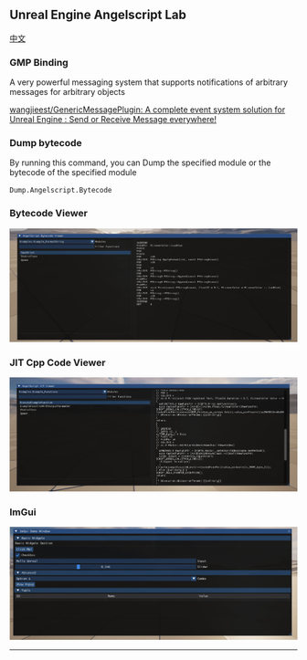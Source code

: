 ## Unreal Engine Angelscript Lab

[中文](./README-ZH.md)



### GMP Binding

A very powerful messaging system that supports notifications of arbitrary messages for arbitrary objects

[wangjieest/GenericMessagePlugin: A complete event system solution for Unreal Engine : Send or Receive Message everywhere!](https://github.com/wangjieest/GenericMessagePlugin)



### Dump bytecode

By running this command, you can Dump the specified module or the bytecode of the specified module

```
Dump.Angelscript.Bytecode
```

### Bytecode Viewer

![image-20250307155802296](README/image-20250307155802296.png)

### JIT Cpp Code Viewer

![企业微信截图_17412803771498](README/企业微信截图_17412803771498.png)

### ImGui

![image-20250307160927420](README/image-20250307160927420.png)





****

